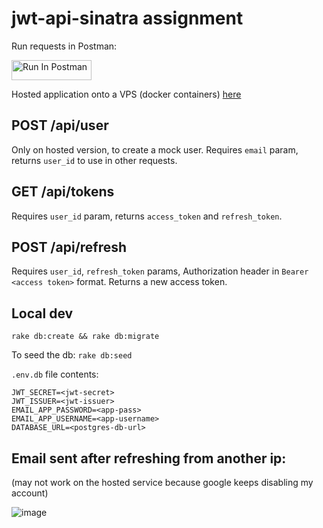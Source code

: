 # jwt-api-sinatra assignment

Run requests in Postman:

[<img src="https://run.pstmn.io/button.svg" alt="Run In Postman" style="width: 128px; height: 32px;">](https://god.gw.postman.com/run-collection/34454879-47cdf2ae-e410-475c-994c-ab76f34dee56?action=collection%2Ffork&source=rip_markdown&collection-url=entityId%3D34454879-47cdf2ae-e410-475c-994c-ab76f34dee56%26entityType%3Dcollection%26workspaceId%3D3aa4d990-fe59-4d29-bfac-8d664e6f37dc)

Hosted application onto a VPS (docker containers) [here](http://95.174.94.72:4567)

## POST /api/user
Only on hosted version, to create a mock user. Requires `email` param, returns `user_id` to use in other requests.

## GET /api/tokens
Requires `user_id` param, returns `access_token` and `refresh_token`.

## POST /api/refresh
Requires `user_id`, `refresh_token` params, Authorization header in `Bearer <access token>` format. Returns a new access token.

## Local dev

`rake db:create && rake db:migrate`

To seed the db: `rake db:seed`

`.env.db` file contents:

```
JWT_SECRET=<jwt-secret>
JWT_ISSUER=<jwt-issuer>
EMAIL_APP_PASSWORD=<app-pass>
EMAIL_APP_USERNAME=<app-username>
DATABASE_URL=<postgres-db-url>
```

## Email sent after refreshing from another ip:

(may not work on the hosted service because google keeps disabling my account)

![image](https://github.com/user-attachments/assets/862dc38e-489e-400e-9ed3-5195f32939ae)
